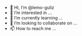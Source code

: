 - 👋 Hi, I’m @lemo-guliz
- 👀 I’m interested in ...
- 🌱 I’m currently learning ...
- 💞️ I’m looking to collaborate on ...
- 📫 How to reach me ...

<!---
lemo-guliz/lemo-guliz is a ✨ special ✨ repository because its `README.md` (this file) appears on your GitHub profile.
You can click the Preview link to take a look at your changes.
--->
